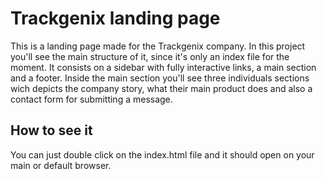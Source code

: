 # Trackgenix landing page
This is a landing page made for the Trackgenix company. In this project you'll see the main structure of it, since it's only an index file for the moment. It consists on a sidebar with fully interactive links, a main section and a footer. Inside the main section you'll see three individuals sections wich depicts the company story, what their main product does and also a contact form for submitting a message.

## How to see it

You can just double click on the index.html file and it should open on your main or default browser.